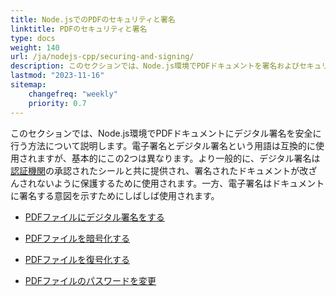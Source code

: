 ```yaml
---
title: Node.jsでのPDFのセキュリティと署名
linktitle: PDFのセキュリティと署名
type: docs
weight: 140
url: /ja/nodejs-cpp/securing-and-signing/
description: このセクションでは、Node.js環境でPDFドキュメントを署名およびセキュリティで保護する機能について説明します。
lastmod: "2023-11-16"
sitemap:
    changefreq: "weekly"
    priority: 0.7
---
```


このセクションでは、Node.js環境でPDFドキュメントにデジタル署名を安全に行う方法について説明します。電子署名とデジタル署名という用語は互換的に使用されますが、基本的にこの2つは異なります。より一般的に、デジタル署名は[認証機関](https://en.wikipedia.org/wiki/Certificate_authority)の承認されたシールと共に提供され、署名されたドキュメントが改ざんされないように保護するために使用されます。一方、電子署名はドキュメントに署名する意図を示すためにしばしば使用されます。

- [PDFファイルにデジタル署名をする](/pdf/ja/nodejs-cpp/sign-pdf/)
- [PDFファイルを暗号化する](/pdf/ja/nodejs-cpp/encrypt-pdf/)

- [PDFファイルを復号化する](/pdf/ja/nodejs-cpp/decrypt-pdf/)
- [PDFファイルのパスワードを変更](/pdf/ja/nodejs-cpp/change-password-pdf/)
